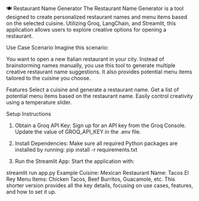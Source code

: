 🍽️ Restaurant Name Generator
The Restaurant Name Generator is a tool designed to create personalized restaurant names and menu items based on the selected cuisine. Utilizing Groq, LangChain, and Streamlit, this application allows users to explore creative options for opening a restaurant.

Use Case Scenario
Imagine this scenario:

You want to open a new Italian restaurant in your city. Instead of brainstorming names manually, you use this tool to generate multiple creative restaurant name suggestions. It also provides potential menu items tailored to the cuisine you choose.

Features
Select a cuisine and generate a restaurant name.
Get a list of potential menu items based on the restaurant name.
Easily control creativity using a temperature slider.

Setup Instructions
1. Obtain a Groq API Key:
Sign up for an API key from the Groq Console.
Update the value of GROQ_API_KEY in the .env file.

2. Install Dependencies:
Make sure all required Python packages are installed by running:
pip install -r requirements.txt

3. Run the Streamlit App:
Start the application with:


streamlit run app.py
Example
Cuisine: Mexican
Restaurant Name: Tacos El Rey
Menu Items: Chicken Tacos, Beef Burritos, Guacamole, etc.
This shorter version provides all the key details, focusing on use cases, features, and how to set it up.